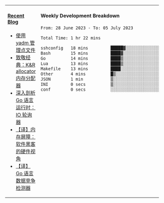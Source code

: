 <table width="960px">
<tr>
<td valign="top" width="50%">

#### <a href="https://www.kongjun18.me" target="_blank">Recent Blog</a>

<!-- BLOG-POST-LIST:START -->
- [使用 yadm 管理点文件](https://kongjun18.github.io/posts/2023/04/07/)
- [致敬经典：K&amp;R allocator 内存分配器](https://kongjun18.github.io/posts/2022/12/12/)
- [深入剖析 Go 语言运行时：IO 轮询器](https://kongjun18.github.io/posts/2022/11/21/)
- [【译】内存屏障：软件黑客的硬件视角](https://kongjun18.github.io/posts/2022/11/03/)
- [【译】Go 语言数据竞争检测器](https://kongjun18.github.io/posts/2022/10/25/)
<!-- BLOG-POST-LIST:END -->

</td>
<td valign="top" width="50%">

#### Weekly Development Breakdown

<!--START_SECTION:waka-->

```txt
From: 28 June 2023 - To: 05 July 2023

Total Time: 1 hr 22 mins

sshconfig   18 mins         █████▓░░░░░░░░░░░░░░░░░░░   22.63 %
Bash        15 mins         ████▓░░░░░░░░░░░░░░░░░░░░   18.87 %
Go          14 mins         ████▒░░░░░░░░░░░░░░░░░░░░   17.17 %
Lua         13 mins         ████▒░░░░░░░░░░░░░░░░░░░░   16.88 %
Makefile    13 mins         ████░░░░░░░░░░░░░░░░░░░░░   16.27 %
Other       4 mins          █▒░░░░░░░░░░░░░░░░░░░░░░░   05.49 %
JSON        1 min           ▒░░░░░░░░░░░░░░░░░░░░░░░░   01.54 %
INI         0 secs          ▒░░░░░░░░░░░░░░░░░░░░░░░░   00.98 %
conf        0 secs          ░░░░░░░░░░░░░░░░░░░░░░░░░   00.16 %
```

<!--END_SECTION:waka-->
</td>
</tr>

</table>
